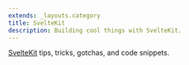```yaml
---
extends: _layouts.category
title: SvelteKit
description: Building cool things with SvelteKit.
---
```


[SvelteKit](https://kit.svelte.dev/) tips, tricks, gotchas, and code snippets.
